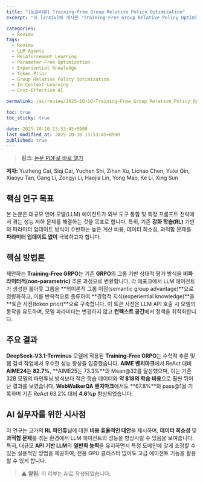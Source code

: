```yaml
---
title: "[논문리뷰] Training-Free Group Relative Policy Optimization"
excerpt: "이 [arXiv]에 게시한 'Training-Free Group Relative Policy Optimization' 논문에 대한 자세한 리뷰입니다."

categories:
  - Review
tags:
  - Review
  - LLM Agents
  - Reinforcement Learning
  - Parameter-Free Optimization
  - Experiential Knowledge
  - Token Prior
  - Group Relative Policy Optimization
  - In-Context Learning
  - Cost-Effective AI

permalink: /ai/review/2025-10-10-Training-Free_Group_Relative_Policy_Optimization/

toc: true
toc_sticky: true

date: 2025-10-10 13:53:45+0900
last_modified_at: 2025-10-10 13:53:45+0900
published: true
---
```

> **링크:** [논문 PDF로 바로 열기](https://arxiv.org/abs/2510.08191)

**저자:** Yuzheng Cai, Siqi Cai, Yuchen Shi, Zihan Xu, Lichao Chen, Yulei Qin, Xiaoyu Tan, Gang Li, Zongyi Li, Haojia Lin, Yong Mao, Ke Li, Xing Sun



## 핵심 연구 목표
본 논문은 대규모 언어 모델(LLM) 에이전트가 외부 도구 통합 및 특정 프롬프트 전략에서 겪는 성능 저하 문제를 해결하는 것을 목표로 합니다. 특히, 기존 **강화 학습(RL)** 기반의 파라미터 업데이트 방식이 수반하는 높은 계산 비용, 데이터 희소성, 과적합 문제를 **파라미터 업데이트 없이** 극복하고자 합니다.

## 핵심 방법론
제안하는 **Training-Free GRPO**는 기존 **GRPO**의 그룹 기반 상대적 평가 방식을 **비파라미터적(non-parametric)** 추론 과정으로 변환합니다. 각 에포크에서 LLM 에이전트가 생성한 롤아웃 그룹을 **의미론적 그룹 이점(semantic group advantage)**으로 정량화하고, 이를 반복적으로 증류하여 **경험적 지식(experiential knowledge)**을 **토큰 사전(token prior)**으로 구축합니다. 이 토큰 사전은 LLM API 호출 시 모델의 동작을 유도하며, 모델 파라미터는 변경하지 않고 **컨텍스트 공간**에서 정책을 최적화합니다.

## 주요 결과
**DeepSeek-V3.1-Terminus** 모델에 적용된 **Training-Free GRPO**는 수학적 추론 및 웹 검색 작업에서 우수한 성능 향상을 입증했습니다. **AIME 벤치마크**에서 ReAct 대비 **AIME24는 82.7%**, **AIME25는 73.3%**의 Mean@32를 달성했으며, 이는 기존 32B 모델의 파인튜닝 방식보다 적은 학습 데이터와 **약 $18의 학습 비용**으로 훨씬 뛰어난 결과를 보였습니다. **WebWalkerQA 벤치마크**에서도 **67.8%**의 pass@1을 기록하며 기존 ReAct 63.2% 대비 **4.6%p** 향상되었습니다.

## AI 실무자를 위한 시사점
이 연구는 고가의 **RL 파인튜닝**에 대한 **비용 효율적인 대안**을 제시하며, **데이터 희소성** 및 **과적합 문제**를 겪는 환경에서 LLM 에이전트의 성능을 향상시킬 수 있음을 보여줍니다. 특히, 대규모 **API 기반 LLM**의 **일반화 능력**을 유지하면서 특정 도메인에 맞게 조정할 수 있는 실용적인 방법을 제공하여, 전용 GPU 클러스터 없이도 고급 에이전트 기능을 활용할 수 있게 합니다.

> ⚠️ **알림:** 이 리뷰는 AI로 작성되었습니다.